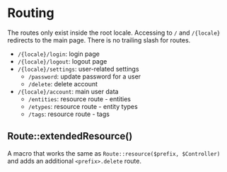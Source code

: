 # Routing
The routes only exist inside the root locale. Accessing to `/` and `/{locale}` redirects to the main page. There is no trailing slash for routes.
- `/{locale}/login`: login page
- `/{locale}/logout`: logout page
- `/{locale}/settings`: user-related settings
	- `/password`: update password for a user
	- `/delete`: delete account
- `/{locale}/account`: main user data
	- `/entities`: resource route - entities
	- `/etypes`: resource route - entity types
	- `/tags`: resource route - tags

## Route::extendedResource()
A macro that works the same as `Route::resource($prefix, $Controller)` and adds an additional `<prefix>.delete` route.
